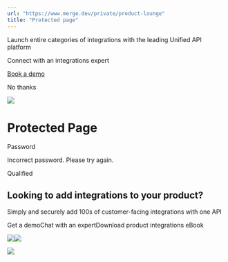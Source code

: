 ```yaml
---
url: "https://www.merge.dev/private/product-lounge"
title: "Protected page"
---
```


Launch entire categories of integrations with the leading Unified API platform

Connect with an integrations expert

[Book a demo](https://merge.dev/get-in-touch)

No thanks

![](https://images.mutinycdn.com/mutiny-assets/client/exit_popup_dummy_close_button_01.png)

# Protected Page

Password

Incorrect password. Please try again.

Qualified

## Looking to add integrations to your product?

Simply and securely add 100s of customer-facing integrations with one API

Get a demoChat with an expertDownload product integrations eBook

![](https://t.co/1/i/adsct?bci=4&dv=America%2FAdak%26en-US%2Cen%26Google%20Inc.%26Linux%20x86_64%26255%261280%261024%264%2624%261280%261024%260%26na&eci=3&event=%7B%7D&event_id=4aae70de-d516-4d2e-aca8-0f42c18fec87&integration=gtm&p_id=Twitter&p_user_id=0&pl_id=9bd5e0d5-c32e-4e57-9f0d-4db64e6c7d3a&tw_document_href=https%3A%2F%2Fwww.merge.dev%2Fprivate%2Fproduct-lounge&tw_iframe_status=0&txn_id=o7z1d&type=javascript&version=2.3.33)![](https://analytics.twitter.com/1/i/adsct?bci=4&dv=America%2FAdak%26en-US%2Cen%26Google%20Inc.%26Linux%20x86_64%26255%261280%261024%264%2624%261280%261024%260%26na&eci=3&event=%7B%7D&event_id=4aae70de-d516-4d2e-aca8-0f42c18fec87&integration=gtm&p_id=Twitter&p_user_id=0&pl_id=9bd5e0d5-c32e-4e57-9f0d-4db64e6c7d3a&tw_document_href=https%3A%2F%2Fwww.merge.dev%2Fprivate%2Fproduct-lounge&tw_iframe_status=0&txn_id=o7z1d&type=javascript&version=2.3.33)

![](https://bat.bing.com/action/0?ti=343102454&tm=gtm002&Ver=2&mid=d4b001b2-3fe0-4f4b-b4e2-156ea646a206&bo=2&sid=21425f603e8d11f08607bbd6eb562eaf&vid=214287703e8d11f09b9f9f09533bb548&vids=1&msclkid=N&pi=918639831&lg=en-US&sw=1280&sh=1024&sc=24&tl=Protected%20page&p=https%3A%2F%2Fwww.merge.dev%2Fprivate%2Fproduct-lounge&r=&lt=1558&evt=pageLoad&sv=1&asc=G&cdb=AQAQ&rn=324119)
